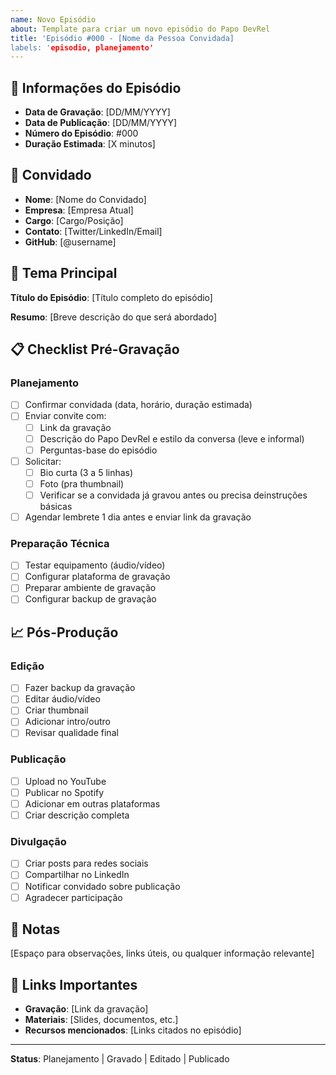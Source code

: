 ```yaml
---
name: Novo Episódio
about: Template para criar um novo episódio do Papo DevRel
title: 'Episódio #000 - [Nome da Pessoa Convidada]
labels: 'episodio, planejamento'
---
```


## 📅 Informações do Episódio

- **Data de Gravação**: [DD/MM/YYYY]
- **Data de Publicação**: [DD/MM/YYYY]
- **Número do Episódio**: #000
- **Duração Estimada**: [X minutos]

## 👥 Convidado

- **Nome**: [Nome do Convidado]
- **Empresa**: [Empresa Atual]
- **Cargo**: [Cargo/Posição]
- **Contato**: [Twitter/LinkedIn/Email]
- **GitHub**: [@username]

## 🎯 Tema Principal

**Título do Episódio**: [Título completo do episódio]

**Resumo**: [Breve descrição do que será abordado]

## 📋 Checklist Pré-Gravação

### Planejamento

- [ ] Confirmar convidada (data, horário, duração estimada)
- [ ] Enviar convite com:
  - [ ] Link da gravação
  - [ ] Descrição do Papo DevRel e estilo da conversa (leve e informal)
  - [ ] Perguntas-base do episódio

- [ ] Solicitar:
  - [ ] Bio curta (3 a 5 linhas)
  - [ ] Foto (pra thumbnail)
  - [ ] Verificar se a convidada já gravou antes ou precisa deinstruções básicas

- [ ] Agendar lembrete 1 dia antes e enviar link da gravação

### Preparação Técnica

- [ ] Testar equipamento (áudio/vídeo)
- [ ] Configurar plataforma de gravação
- [ ] Preparar ambiente de gravação
- [ ] Configurar backup de gravação

## 📈 Pós-Produção

### Edição

- [ ] Fazer backup da gravação
- [ ] Editar áudio/vídeo
- [ ] Criar thumbnail
- [ ] Adicionar intro/outro
- [ ] Revisar qualidade final

### Publicação

- [ ] Upload no YouTube
- [ ] Publicar no Spotify
- [ ] Adicionar em outras plataformas
- [ ] Criar descrição completa

### Divulgação

- [ ] Criar posts para redes sociais
- [ ] Compartilhar no LinkedIn
- [ ] Notificar convidado sobre publicação
- [ ] Agradecer participação

## 📝 Notas

[Espaço para observações, links úteis, ou qualquer informação relevante]

## 🔗 Links Importantes

- **Gravação**: [Link da gravação]
- **Materiais**: [Slides, documentos, etc.]
- **Recursos mencionados**: [Links citados no episódio]

---

**Status**: Planejamento | Gravado | Editado | Publicado
